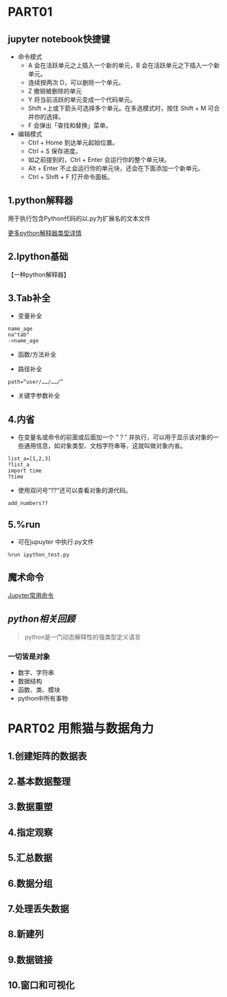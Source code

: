 # PART01
## jupyter notebook快捷键
* 命令模式
    + A 会在活跃单元之上插入一个新的单元，B 会在活跃单元之下插入一个新单元。
    + 连续按两次 D，可以删除一个单元。
    + Z 撤销被删除的单元
    + Y 将当前活跃的单元变成一个代码单元。
    + Shift +上或下箭头可选择多个单元。在多选模式时，按住 Shift + M 可合并你的选择。
    + F 会弹出「查找和替换」菜单。
* 编辑模式
    + Ctrl + Home 到达单元起始位置。
    + Ctrl + S 保存进度。
    + 如之前提到的，Ctrl + Enter 会运行你的整个单元块。
    + Alt + Enter 不止会运行你的单元块，还会在下面添加一个新单元。
    + Ctrl + Shift + F 打开命令面板。
## 1.python解释器
用于执行包含Python代码的以.py为扩展名的文本文件

[更多python解释器类型详情](https://www.liaoxuefeng.com/wiki/897692888725344/966138843228672)
## 2.Ipython基础
【一种python解释器】
## 3.Tab补全
* 变量补全

```
name_age
na"tab"
->name_age
```
* 函数/方法补全

* 路径补全
```
path=“user/……/……/”
```
* 关键字参数补全

## 4.内省
* 在变量名或命令的前面或后面加一个 “？” 并执行，可以用于显示该对象的一些通用信息，如对象类型、文档字符串等，这就叫做对象内省。
```
list_a=[1,2,3]
?list_a
import time
?time
```
* 使用双问号“??”还可以查看对象的源代码。
```
add_numbers??
```
## 5.%run
* 可在jupuyter 中执行.py文件
```
%run ipython_test.py
```
## 魔术命令

[Jupyter常用命令](https://www.cnblogs.com/bind/p/11958317.html)
## *python相关回顾*
> python是一门动态解释性的强类型定义语言
### 一切皆是对象
* 数字、字符串
* 数据结构
* 函数、类、模块
* python中所有事物
# PART02 用熊猫与数据角力
## 1.创建矩阵的数据表
## 2.基本数据整理
## 3.数据重塑
## 4.指定观察
## 5.汇总数据
## 6.数据分组
## 7.处理丢失数据
## 8.新建列
## 9.数据链接
## 10.窗口和可视化
